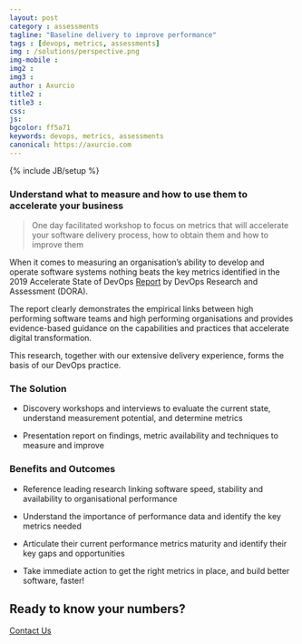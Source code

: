 ```yaml
---
layout: post
category : assessments
tagline: "Baseline delivery to improve performance"
tags : [devops, metrics, assessments]
img : /solutions/perspective.png
img-mobile : 
img2 : 
img3 : 
author : Axurcio
title2 : 
title3 : 
css: 
js: 
bgcolor: ff5a71
keywords: devops, metrics, assessments
canonical: https://axurcio.com
---
```

{% include JB/setup %}

### Understand what to measure and how to use them to accelerate your business

<!--more-->

> One day facilitated workshop to focus on metrics that will accelerate your software delivery process, how to obtain them and how to improve them

When it comes to measuring an organisation’s ability to develop and operate software systems nothing beats the key metrics identified in the 2019 Accelerate State of DevOps [Report](https://services.google.com/fh/files/misc/state-of-devops-2019.pdf) by DevOps Research and Assessment (DORA).  

The report clearly demonstrates the empirical links between high performing software teams and high performing organisations and provides evidence-based guidance on the capabilities and practices that accelerate digital transformation.  

This research, together with our extensive delivery experience, forms the basis of our DevOps practice.  


### The Solution

* Discovery workshops and interviews to evaluate the current state, understand measurement potential, and determine metrics    

* Presentation report on findings, metric availability and techniques to measure and improve


### Benefits and Outcomes

* Reference leading research linking software speed, stability and availability to organisational performance 

* Understand the importance of performance data and identify the key metrics needed

* Articulate their current performance metrics maturity and identify their key gaps and opportunities

* Take immediate action to get the right metrics in place, and build better software, faster!


## Ready to know your numbers?


[Contact Us](/contact)
